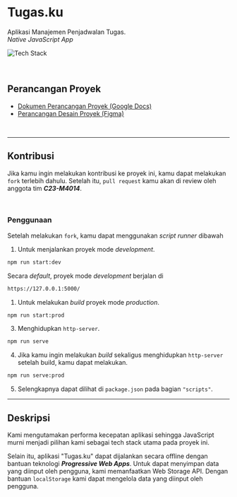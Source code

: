 # Tugas.ku

Aplikasi Manajemen Penjadwalan Tugas.\
_Native JavaScript App_

![Tech Stack](https://skillicons.dev/icons?i=figma,github,html,scss,bootstrap,javascript,nodejs&theme=light)

<br>

## Perancangan Proyek

- [Dokumen Perancangan Proyek (Google Docs)](https://docs.google.com/document/d/1902lDK4E7bvkTNTMewq2Llc8A9i_x88bD4btK-C3xr4/preview)
- [Perancangan Desain Proyek (Figma)](https://www.figma.com/file/WlTeVHOlRtizZancM6TDog/Untitled?type=design&node-id=39%3A183&t=05XcApShIuCKS9Tm-1)

<br>

---

## Kontribusi

Jika kamu ingin melakukan kontribusi ke proyek ini, kamu dapat melakukan `fork` terlebih dahulu. Setelah itu, `pull request` kamu akan di review oleh anggota tim _**C23-M4014**_.

<br>

### Penggunaan

Setelah melakukan `fork`, kamu dapat menggunakan _script runner_ dibawah

1. Untuk menjalankan proyek mode _development_.

```bash
npm run start:dev
```
Secara _default_, proyek mode _development_ berjalan di

```bash
https://127.0.0.1:5000/
```

1. Untuk melakukan _build_ proyek mode _production_.

```bash
npm run start:prod
```
3. Menghidupkan `http-server`.

```bash
npm run serve
```

4. Jika kamu ingin melakukan _build_ sekaligus menghidupkan `http-server` setelah build, kamu dapat melakukan.

```bash
npm run serve:prod
```

5. Selengkapnya dapat dilihat di `package.json` pada bagian `"scripts"`.

---

## Deskripsi

Kami mengutamakan performa kecepatan aplikasi sehingga JavaScript murni menjadi pilihan kami sebagai tech stack utama pada proyek ini.

Selain itu, aplikasi "Tugas.ku" dapat dijalankan secara offline dengan bantuan teknologi _**Progressive Web Apps**_. Untuk dapat menyimpan data yang diinput oleh pengguna, kami memanfaatkan Web Storage API. Dengan bantuan `localStorage` kami dapat mengelola data yang diinput oleh pengguna.
